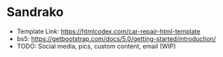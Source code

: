 # Sandrako

* Template Link: https://htmlcodex.com/car-repair-html-template
* bs5: https://getbootstrap.com/docs/5.0/getting-started/introduction/
* TODO: Social media, pics, custom content, email (WIP)